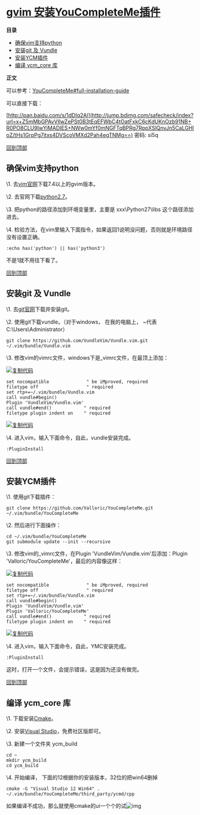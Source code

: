 # [gvim 安装YouCompleteMe插件](https://www.cnblogs.com/qiyuexin/p/6474429.html)



**目录**

- [确保vim支持python](https://www.cnblogs.com/qiyuexin/p/6474429.html#_label0)
- [安装git 及 Vundle](https://www.cnblogs.com/qiyuexin/p/6474429.html#_label1)
- [安装YCM插件](https://www.cnblogs.com/qiyuexin/p/6474429.html#_label2)
- [编译 ycm_core 库](https://www.cnblogs.com/qiyuexin/p/6474429.html#_label3)

 

**正文**

可以参考：[YouCompleteMe#full-installation-guide](https://github.com/Valloric/YouCompleteMe#full-installation-guide)

可以直接下载：

[http://pan.baidu.com/s/1dDIq2Al](http://jump.bdimg.com/safecheck/index?url=x+Z5mMbGPAvVIlwZePSt0B3tEqEFWbC4tOatFxkC6cKdUKnOzb91NB+R0PO8CLU9IwYiMADIES+NWw0mYf0mNGFTqBPRg7RppXSlQnvJn5CaLGHloZ/tHs1GrpPg7itxs4DVScoVMXd2Pah4egTNMg==) 密码: si5q

[回到顶部](https://www.cnblogs.com/qiyuexin/p/6474429.html#_labelTop)

## 确保vim支持python

\1. 去[vim官网](http://www.vim.org/download.php)下载7.4以上的gvim版本。

\2. 去官网下载[python2.7](https://www.python.org/downloads/)。

\3. 把python的路径添加到环境变量里，主要是 xxx\Python27\libs 这个路径添加进去。

\4. 检验方法，在vim里输入下面指令，如果返回1说明没问题，否则就是环境路径没有设置正确。

```
:echo has('python') || has('python3')
```

不是1就不用往下看了。

[回到顶部](https://www.cnblogs.com/qiyuexin/p/6474429.html#_labelTop)

## 安装git 及 Vundle

\1. 去[git官网](https://git-scm.com/download/win)下载并安装git。

\2. 使用git下载vundle。（对于windows， 在我的电脑上， ~代表C:\Users\Administrator）

```
git clone https://github.com/VundleVim/Vundle.vim.git ~/.vim/bundle/Vundle.vim
```

\3. 修改vim的vimrc文件，windows下是_vimrc文件，在最顶上添加：

[![复制代码](https://common.cnblogs.com/images/copycode.gif)](javascript:void(0);)

```
set nocompatible              " be iMproved, required
filetype off                  " required
set rtp+=~/.vim/bundle/Vundle.vim
call vundle#begin()
Plugin 'VundleVim/Vundle.vim'
call vundle#end()            " required
filetype plugin indent on    " required
```

[![复制代码](https://common.cnblogs.com/images/copycode.gif)](javascript:void(0);)

\4. 进入vim，输入下面命令，自此，vundle安装完成。

```
:PluginInstall
```

[回到顶部](https://www.cnblogs.com/qiyuexin/p/6474429.html#_labelTop)

## 安装YCM插件

\1. 使用git下载插件：

```
git clone https://github.com/Valloric/YouCompleteMe.git ~/.vim/bundle/YouCompleteMe
```

\2. 然后进行下面操作：

```
cd ~/.vim/bundle/YouCompleteMe
git submodule update --init --recursive
```

\3. 修改vim的_vimrc文件，在Plugin 'VundleVim/Vundle.vim'后添加：Plugin 'Valloric/YouCompleteMe'，最后的内容像这样：

[![复制代码](https://common.cnblogs.com/images/copycode.gif)](javascript:void(0);)

```
set nocompatible              " be iMproved, required
filetype off                  " required
set rtp+=~/.vim/bundle/Vundle.vim
call vundle#begin()
Plugin 'VundleVim/Vundle.vim'
Plugin 'Valloric/YouCompleteMe'
call vundle#end()            " required
filetype plugin indent on    " required
```

[![复制代码](https://common.cnblogs.com/images/copycode.gif)](javascript:void(0);)

\4. 进入vim，输入下面命令，自此，YMC安装完成。

```
:PluginInstall
```

这时，打开一个文件，会提示错误，这是因为还没有做完。

[回到顶部](https://www.cnblogs.com/qiyuexin/p/6474429.html#_labelTop)

## 编译 ycm_core 库

\1. 下载安装[Cmake](https://cmake.org/download/)。

\2. 安装[Visual Studio](https://www.visualstudio.com/zh-hans/free-developer-offers/)，免费社区版即可。

\3. 新建一个文件夹 ycm_build

```
cd ~
mkdir ycm_build
cd ycm_build
```

 \4. 开始编译， 下面的12根据你的安装版本，32位的把win64删掉

```
cmake -G "Visual Studio 12 Win64" . ~/.vim/bundle/YouCompleteMe/third_party/ycmd/cpp
```

 如果编译不成功，那么就使用cmake的ui一个个的试![img](https://images2015.cnblogs.com/blog/1103363/201702/1103363-20170228031732235-1507034440.png)

 

 

 

 

 

```

```

 